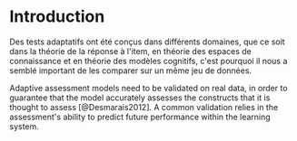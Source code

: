 # Introduction

Des tests adaptatifs ont été conçus dans différents domaines, que ce soit dans la théorie de la réponse à l'item, en théorie des espaces de connaissance et en théorie des modèles cognitifs, c'est pourquoi il nous a semblé important de les comparer sur un même jeu de données.

Adaptive assessment models need to be validated on real data, in order to guarantee that the model accurately assesses the constructs that it is thought to assess [@Desmarais2012]. A common validation relies in the assessment's ability to predict future performance within the learning system.
